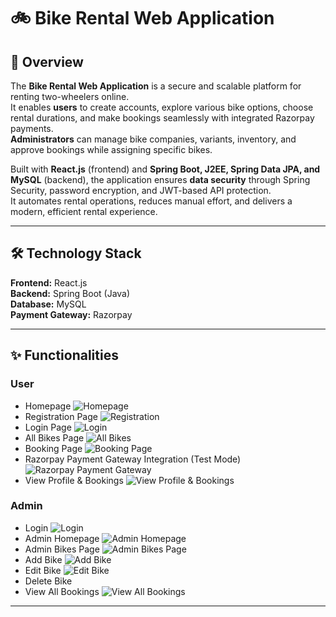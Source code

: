 # 🚲 Bike Rental Web Application

## 📌 Overview
The **Bike Rental Web Application** is a secure and scalable platform for renting two-wheelers online.  
It enables **users** to create accounts, explore various bike options, choose rental durations, and make bookings seamlessly with integrated Razorpay payments.  
**Administrators** can manage bike companies, variants, inventory, and approve bookings while assigning specific bikes.  

Built with **React.js** (frontend) and **Spring Boot, J2EE, Spring Data JPA, and MySQL** (backend), the application ensures **data security** through Spring Security, password encryption, and JWT-based API protection.  
It automates rental operations, reduces manual effort, and delivers a modern, efficient rental experience. 

---

## 🛠️ Technology Stack
**Frontend:** React.js  
**Backend:** Spring Boot (Java)  
**Database:** MySQL  
**Payment Gateway:** Razorpay  

---

## ✨ Functionalities

### **User**
- Homepage
  ![Homepage](screenshots/Homepage.png)
- Registration Page
  ![Registration](screenshots/Registration.png)
- Login Page
  ![Login](screenshots/Login.png)
- All Bikes Page
  ![All Bikes](screenshots/All%20Bikes.png)
- Booking Page
  ![Booking Page](screenshots/Booking%20Page.png)
- Razorpay Payment Gateway Integration (Test Mode)
  ![Razorpay Payment Gateway](screenshots/Razorpay%20Payment%20Gateway%20Integration.png)
- View Profile & Bookings
  ![View Profile & Bookings](screenshots/View%20Profile%20%26%20Bookings.png)

### **Admin**
- Login
  ![Login](screenshots/Login.png)
- Admin Homepage
  ![Admin Homepage](screenshots/Admin%20Homepage.png)
- Admin Bikes Page
  ![Admin Bikes Page](screenshots/Admin%20Bikes%20Page.png)
- Add Bike
  ![Add Bike](screenshots/Add%20Bike.png)
- Edit Bike
  ![Edit Bike](screenshots/Edit%20Bike.png)
- Delete Bike
- View All Bookings
  ![View All Bookings](screenshots/View%20All%20Bookings.png)
  
---
